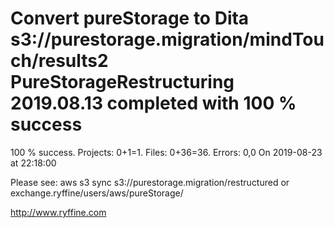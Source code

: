 # Convert pureStorage to Dita s3://purestorage.migration/mindTouch/results2 PureStorageRestructuring 2019.08.13 completed with 100 % success

100 % success. Projects: 0+1=1.  Files: 0+36=36. Errors: 0,0  On 2019-08-23 at 22:18:00



Please see: aws s3 sync s3://purestorage.migration/restructured or exchange.ryffine/users/aws/pureStorage/

http://www.ryffine.com

